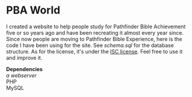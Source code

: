 PBA World
========

I created a website to help people study for Pathfinder Bible Achievement
five or so years ago and have been recreating it almost every year since.
Since now people are moving to Pathfinder Bible Experience, here is the
code I have been using for the site. See *schema.sql* for the database
structure. As for the license, it's under the
[ISC license](http://floft.net/uploads/isc-license.txt). Feel free to use
it and improve it.

**Dependencies**  
*a webserver*  
PHP  
MySQL  
